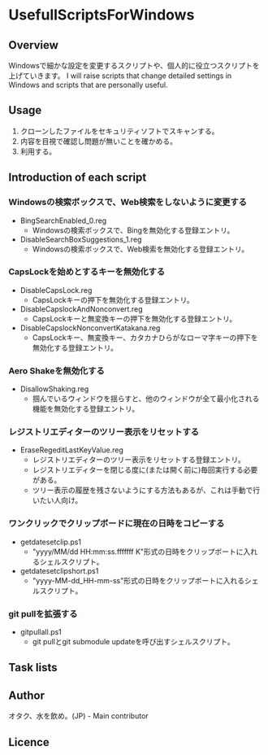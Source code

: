 # UsefullScriptsForWindows

## Overview
Windowsで細かな設定を変更するスクリプトや、個人的に役立つスクリプトを上げていきます。
I will raise scripts that change detailed settings in Windows and scripts that are personally useful.

## Usage
1. クローンしたファイルをセキュリティソフトでスキャンする。
2. 内容を目視で確認し問題が無いことを確かめる。
3. 利用する。

## Introduction of each script
### Windowsの検索ボックスで、Web検索をしないように変更する
- BingSearchEnabled_0.reg
    - Windowsの検索ボックスで、Bingを無効化する登録エントリ。
- DisableSearchBoxSuggestions_1.reg
    - Windowsの検索ボックスで、Web検索を無効化する登録エントリ。

### CapsLockを始めとするキーを無効化する
- DisableCapsLock.reg
    - CapsLockキーの押下を無効化する登録エントリ。
- DisableCapslockAndNonconvert.reg
    - CapsLockキーと無変換キーの押下を無効化する登録エントリ。
- DisableCapslockNonconvertKatakana.reg
    - CapsLockキー、無変換キー、カタカナひらがなローマ字キーの押下を無効化する登録エントリ。

### Aero Shakeを無効化する
- DisallowShaking.reg
    - 掴んでいるウィンドウを揺らすと、他のウィンドウが全て最小化される機能を無効化する登録エントリ。

### レジストリエディターのツリー表示をリセットする
- EraseRegeditLastKeyValue.reg
    - レジストリエディターのツリー表示をリセットする登録エントリ。
    - レジストリエディターを閉じる度に(または開く前に)毎回実行する必要がある。
    - ツリー表示の履歴を残さないようにする方法もあるが、これは手動で行いたい人向け。

### ワンクリックでクリップボードに現在の日時をコピーする
- getdatesetclip.ps1
    - "yyyy/MM/dd HH:mm:ss.fffffff K"形式の日時をクリップボートに入れるシェルスクリプト。
- getdatesetclipshort.ps1
    - "yyyy-MM-dd_HH-mm-ss"形式の日時をクリップボートに入れるシェルスクリプト。

### git pullを拡張する
- gitpullall.ps1
    - git pullとgit submodule updateを呼び出すシェルスクリプト。

## Task lists

## Author
オタク、水を飲め。(JP) - Main contributor

## Licence